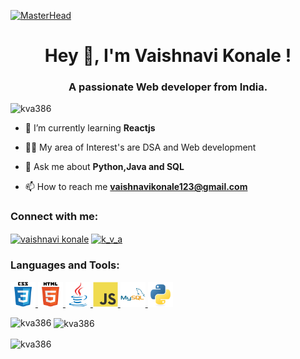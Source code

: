 [![MasterHead](https://user-images.githubusercontent.com/66934377/223913733-deb1d974-787d-43c4-b60d-eff538aa161e.gif)](https://rishavchanda.io)
<h1 align="center">Hey 👋, I'm Vaishnavi Konale !</h1>

<h3 align="center">A passionate Web developer from India.</h3>

<p align="left"> <img src="https://komarev.com/ghpvc/?username=kva386&label=Profile%20views&color=0e75b6&style=flat" alt="kva386" /> </p>

- 🌱 I’m currently learning **Reactjs**

- 👨‍💻 My area of Interest's are DSA and Web development

- 💬 Ask me about **Python,Java and SQL**

- 📫 How to reach me **vaishnavikonale123@gmail.com**

<h3 align="left">Connect with me:</h3>
<p align="left">
<a href="https://linkedin.com/in/vaishnavi konale" target="blank"><img align="center" src="https://raw.githubusercontent.com/rahuldkjain/github-profile-readme-generator/master/src/images/icons/Social/linked-in-alt.svg" alt="vaishnavi konale" height="30" width="40" /></a>
<a href="https://www.hackerrank.com/k_v_a" target="blank"><img align="center" src="https://raw.githubusercontent.com/rahuldkjain/github-profile-readme-generator/master/src/images/icons/Social/hackerrank.svg" alt="k_v_a" height="30" width="40" /></a>
</p>

<h3 align="left">Languages and Tools:</h3>
<p align="left"> <a href="https://www.w3schools.com/css/" target="_blank" rel="noreferrer"> <img src="https://raw.githubusercontent.com/devicons/devicon/master/icons/css3/css3-original-wordmark.svg" alt="css3" width="40" height="40"/> </a> <a href="https://www.w3.org/html/" target="_blank" rel="noreferrer"> <img src="https://raw.githubusercontent.com/devicons/devicon/master/icons/html5/html5-original-wordmark.svg" alt="html5" width="40" height="40"/> </a> <a href="https://www.java.com" target="_blank" rel="noreferrer"> <img src="https://raw.githubusercontent.com/devicons/devicon/master/icons/java/java-original.svg" alt="java" width="40" height="40"/> </a> <a href="https://developer.mozilla.org/en-US/docs/Web/JavaScript" target="_blank" rel="noreferrer"> <img src="https://raw.githubusercontent.com/devicons/devicon/master/icons/javascript/javascript-original.svg" alt="javascript" width="40" height="40"/> </a> <a href="https://www.mysql.com/" target="_blank" rel="noreferrer"> <img src="https://raw.githubusercontent.com/devicons/devicon/master/icons/mysql/mysql-original-wordmark.svg" alt="mysql" width="40" height="40"/> </a> <a href="https://www.python.org" target="_blank" rel="noreferrer"> <img src="https://raw.githubusercontent.com/devicons/devicon/master/icons/python/python-original.svg" alt="python" width="40" height="40"/> </a> </p>

<p><img align="left" src="https://github-readme-stats.vercel.app/api/top-langs?username=kva386&show_icons=true&locale=en&layout=compact" alt="kva386" /></p>

<p>&nbsp;<img align="center" src="https://github-readme-stats.vercel.app/api?username=kva386&show_icons=true&locale=en" alt="kva386" /></p>

<p><img align="center" src="https://github-readme-streak-stats.herokuapp.com/?user=kva386&" alt="kva386" /></p>
